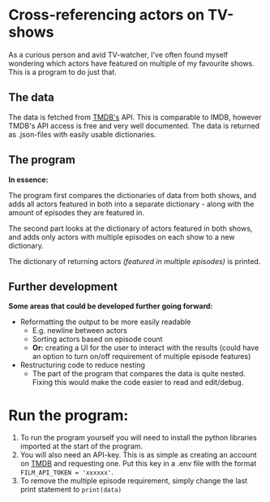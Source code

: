 # Cross-referencing actors on TV-shows
As a curious person and avid TV-watcher, I've often found myself wondering which actors have featured on multiple of my favourite shows. This is a program to do just that.

## The data
The data is fetched from [TMDB's](https://www.themoviedb.org) API. This is comparable to IMDB, however TMDB's API access is free and very well documented. The data is returned as .json-files with easily usable dictionaries. 

## The program
**In essence:**

The program first compares the dictionaries of data from both shows, and adds all actors featured in both into a separate dictionary -  along with the amount of episodes they are featured in.

The second part looks at the dictionary of actors featured in both shows, and adds only actors with multiple episodes on each show to a new dictionary. 

The dictionary of returning actors *(featured in multiple episodes)* is printed. 

## Further development
**Some areas that could be developed further going forward:**

- Reformatting the output to be more easily readable
  - E.g. newline between actors
  - Sorting actors based on episode count
  - **Or:** creating a UI for the user to interact with the results (could have an option to turn on/off requirement of multiple episode features)
- Restructuring code to reduce nesting
  - The part of the program that compares the data is quite nested. Fixing this would make the code easier to read and edit/debug. 

# Run the program:
1. To run the program yourself you will need to install the python libraries imported at the start of the program. 
2. You will also need an API-key. This is as simple as creating an account on [TMDB](https://www.themoviedb.org) and requesting one. Put this key in a .env file with the format `FILM_API_TOKEN = 'xxxxxx'`.
3. To remove the multiple episode requirement, simply change the last print statement to `print(data)`
